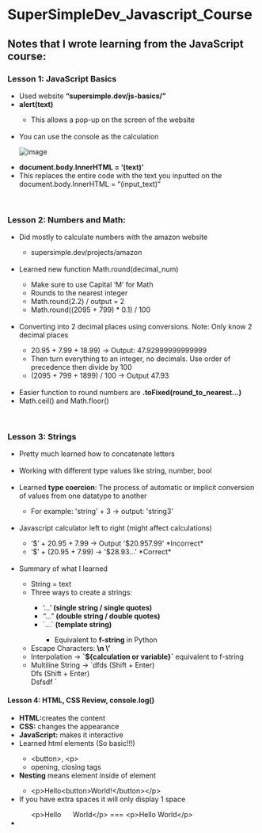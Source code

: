 # SuperSimpleDev_Javascript_Course

<h2>Notes that I wrote learning from the JavaScript course:</h2>

<h3>Lesson 1: JavaScript Basics</h3>
<ul>
  <li>Used website <b>“supersimple.dev/js-basics/”</b></li>
  <li><b>alert(text)</b></li>
  <ul>
        <li>This allows a pop-up on the screen of the website</li>
  </ul>
  <br>
  <li>You can use the console as the calculation</li>
  
  ![image](https://github.com/WCARL12/SuperSimpleDev_Javascript_Course/assets/139624156/29556356-104d-40c5-a9e7-25e16e113ca1)
  
  
  <li><b>document.body.InnerHTML = ‘(text)’</b></li>
  <li>This replaces the entire code with the text you inputted on the document.body.InnerHTML = “(input_text)”</li>
</ul>
<br>
<h3>Lesson 2: Numbers and Math:</h3>
<ul>
  <li>Did mostly to calculate numbers with the amazon website</li>
  <ul>
    <li>supersimple.dev/projects/amazon</li>
  </ul>
  <br>
  <li>Learned new function Math.round(decimal_num)</li>
  <ul>
    <li>Make sure to use Capital ‘M’ for Math</li>
    <li>Rounds to the nearest integer</li>
    <li>Math.round(2.2) / output = 2</li>
    <li>Math.round((2095 + 799) * 0.1) / 100</li>
  </ul>
  <br>
  <li>Converting into 2 decimal places using conversions. Note: Only know 2 decimal places</li>
  <ul>
    <li>20.95 + 7.99 + 18.99) -> Output: 47.92999999999999</li>
    <li>Then turn everything to an integer, no decimals.  Use order of precedence then divide by 100</li>
    <li>(2095 + 799 + 1899) / 100 -> Output 47.93</li>
  </ul>
  <br>
  <li>Easier function to round numbers are <b>.toFixed(round_to_nearest…)</b></li>
  <li>Math.ceil() and Math.floor()</li>
</ul>

<br>
<h3>Lesson 3: Strings</h3>
<ul>
  <li>Pretty much learned how to concatenate letters</li>
  <br>
  <li>Working with different type values like string, number, bool</li>
  <br>
  <li>Learned <b>type coercion</b>: The process of automatic or implicit conversion of values from one datatype to another</li>
  <ul>
    <li>For example: 'string' + 3 -> output: 'string3'</li>
  </ul>
  <br>
  <li>Javascript calculator left to right (might affect calculations)</li>
  <ul>
    <li>‘$’ + 20.95 + 7.99 -> Output '$20.957.99' *Incorrect*</li>
    <li>‘$’ + (20.95 + 7.99) -> '$28.93…' *Correct*</li>
  </ul>
  <br>
  <li>Summary of what I learned</li>
    <ul>
      <li>String = text</li>
      <li>Three ways to create a strings:</li>
      <ul>
        <li>‘...’ <b>(single string / single quotes)</b></li>
        <li>“...” <b>(double string / double quotes)</b></li>
        <li>`...` <b>(template string)</b></li>
        <ul>
          <li>Equivalent to <b>f-string</b> in Python</li>
        </ul>
      </ul>
      <li>Escape Characters: <b>\n \’</b></li>
      <li>Interpolation -> <b>`${calculation or variable}`</b> equivalent to f-string</li>
      <li>Multiline String -> `dfds  (Shift + Enter)<br>
Dfs (Shift + Enter) <br>
Dsfsdf ` 
</li>
    </ul>
</ul>

<h4>Lesson 4: HTML, CSS Review, console.log()</h4>

<ul>
  <li><b>HTML:</b>creates the content</li>
  <li><b>CSS:</b> changes the appearance</li>
  <li><b>JavaScript:</b> makes it interactive</li>
  <li>Learned html elements (So basic!!!)</li>
  <ul>
    <li>&lt;button&gt;, &lt;p&gt;</li>
    <li>opening, closing tags</li>
  </ul>
  <li><b>Nesting</b> means element inside of element</li>
  <ul>
    <li>&lt;p&gt;Hello&lt;button&gt;World!&lt;/button&gt;&lt;/p&gt;</li>
  </ul>
  <li>If you have extra spaces it will only display 1 space</li>
  <ul>
    &lt;p&gt;Hello&nbsp;&nbsp;&nbsp;&nbsp;&nbsp;&nbsp;World&lt;/p&gt; === &lt;p&gt;Hello World&lt;/p&gt;
  </ul>
  <li></li>
</ul>



